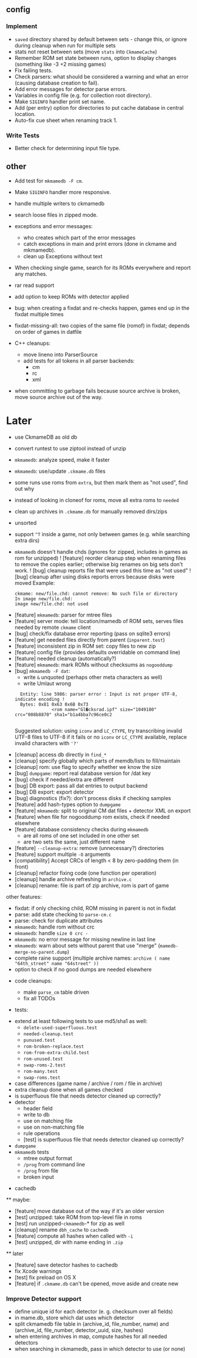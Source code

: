 ## config

### Implement

- `saved` directory shared by default between sets - change this, or ignore during cleanup when run for multiple sets
- stats not reset between sets (move `stats` into `CkmameCache`)
- Remember ROM set state between runs, option to display changes (something like -3 +2 missing games)
- Fix failing tests.
- Check parsers: what should be considered a warning and what an error (causing database creation to fail).
- Add error messages for detector parse errors.
- Variables in config file (e.g. for collection root directory).
- Make `SIGINFO` handler print set name.
- Add (per entry) option for directories to put cache database in central location.
- Auto-fix cue sheet when renaming track 1.

### Write Tests

- Better check for determining input file type.


## other

- Add test for `mkmamedb -F cm`.

- Make `SIGINFO` handler more responsive.

- handle multiple writers to ckmamedb

- search loose files in zipped mode.

- exceptions and error messages:
    - who creates which part of the error messages
    - catch exceptions in main and print errors (done in ckmame and mkmamedb).
    - clean up Exceptions without text

- When checking single game, search for its ROMs everywhere and report any matches.

- rar read support

- add option to keep ROMs with detector applied

- bug: when creating a fixdat and re-checks happen, games end up in the fixdat multiple times

- fixdat-missing-all: two copies of the same file (romof) in fixdat; depends on order of games in datfile

- C++ cleanups:
  - move lineno into ParserSource
  - add tests for all tokens in all parser backends:
    - cm
    - rc
    - xml

- when committing to garbage fails because source archive is broken, move source archive out of the way.

# Later

* use CkmameDB as old db

* convert runtest to use ziptool instead of unzip

* `mkmamedb`: analyze speed, make it faster

* `mkmamedb`: use/update `.ckmame.db` files

* some runs use roms from `extra`, but then mark them as "not used", find out why

* instead of looking in cloneof for roms, move all extra roms to `needed`

* clean up archives in `.ckmame.db` for manually removed dirs/zips

* unsorted
+ support `^T` inside a game, not only between games (e.g. while searching extra dirs)
- `mkmamedb` doesn't handle chds (ignores for zipped, includes in games as rom for unzipped)
! [feature] reorder cleanup step when renaming files to remove the copies
  earlier; otherwise big renames on big sets don't work.
! [bug] cleanup reports file that were used this time as "not used"
! [bug] cleanup after using disks reports errors because disks were moved
  Example:
  ```
  ckmame: new/file.chd: cannot remove: No such file or directory
  In image new/file.chd:
  image new/file.chd: not used
  ```
+ [feature] `mkmamedb`: parser for mtree files
+ [feature] server mode: tell location/mamedb of ROM sets, serves files needed by remote `ckmame` client
+ [bug] check/fix database error reporting (pass on sqlite3 errors)
+ [feature] get needed files directly from parent (`inparent.test`)
+ [feature] inconsistent zip in ROM set: copy files to new zip
+ [feature] config file (provides defaults overridable on command line)
+ [feature] needed cleanup (automatically?)
+ [feature] `mkmamedb`: mark ROMs without checksums as `nogooddump`
+ [bug] `mkmamedb -F dat`:
  - write `&` unquoted (perhaps other meta characters as well)
  - write Umlaut wrong
  ```
    Entity: line 5986: parser error : Input is not proper UTF-8, indicate encoding !
    Bytes: 0x81 0x63 0x6B 0x73
                <rom name="Gl�cksrad.ipf" size="1049180" crc="008b8870" sha1="b1a4bba7c96ce0c2
                             ^
  ```
    Suggested solution: using `iconv` and `LC_CTYPE`, try transcribing invalid UTF-8 files to UTF-8
    if it fails or no `iconv` or `LC_CTYPE` available, replace invalid characters with `'?'`
- [cleanup] access db directly in `find_*`
- [cleanup] specify globally which parts of memdb/lists to fill/maintain
- [cleanup] rom: use flag to specify whether we know the size
- [bug] `dumpgame`: report real database version for /dat key
- [bug] check if needed/extra are different
- [bug] DB export: pass all dat entries to output backend
- [bug] DB export: export detector
- [bug] diagnostics (fix?): don't process disks if checking samples
- [feature] add hash-types option to `dumpgame`
- [feature] `mkmamedb`: split to original CM dat files + detector XML on export
- [feature] when file for nogooddump rom exists, check if needed elsewhere
- [feature] database consistency checks during `mkmamedb`
  - are all roms of one set included in one other set
  - are two sets the same, just different name
- [feature] `--cleanup-extra`: remove (unnecessary?) directories
- [feature] support multiple `-O` arguments
- [compatibility] Accept CRCs of length < 8 by zero-padding them (in front)
- [cleanup] refactor fixing code (one function per operation)
- [cleanup] handle archive refreshing in `archive.c`
- [cleanup] rename: file is part of zip archive, rom is part of game

other features:
- fixdat: if only checking child, ROM missing in parent is not in fixdat
- parse: add state checking to `parse-cm.c`
- parse: check for duplicate attributes
- `mkmamedb`: handle rom without crc
- `mkmamedb`: handle `size 0 crc -`
- `mkmamedb`: no error message for missing newline in last line
- `mkmamedb`: warn about sets without parent that use "merge" (`mamedb-merge-no-parent.dump`)
- complete raine support (multiple archive names: `archive ( name "64th_street" name "64street" ))`
- option to check if no good dumps are needed elsewhere

* code cleanups:
  - make `parse_cm` table driven
  - fix all TODOs

* tests:
- extend at least following tests to use md5/sha1 as well:
  - `delete-used-superfluous.test`
  - `needed-cleanup.test`
  - `punused.test`
  - `rom-broken-replace.test`
  - `rom-from-extra-child.test`
  - `rom-unused.test`
  - `swap-roms-2.test`
  - `rom-many.test`
  - `swap-roms.test`
- case differences (game name / archive / rom / file in archive)
- extra cleanup done when all games checked
- is superfluous file that needs detector cleaned up correctly?
- detector
  - header field
  - write to db
  - use on matching file
  - use on non-matching file
  - rule operations
  - [test] is superfluous file that needs detector cleaned up correctly?
- `dumpgame`
- `mkmamedb` tests
  - mtree output format
  - `/prog` from command line
  - `/prog` from file
  - broken input

* cachedb

** maybe:
- [feature] move database out of the way if it's an older version
- [test] unzipped: take ROM from top-level file in roms
- [test] run unzipped-`ckmamedb`-* for zip as well
- [cleanup] rename `dbh_cache` to `cachedb`
- [feature] compute all hashes when called with `-i`
- [test] unzipped, dir with name ending in `.zip`

** later
- [feature] save detector hashes to cachedb
- fix Xcode warnings
- [test] fix preload on OS X
- [feature] if `.ckmame.db` can't be opened, move aside and create new

### Improve Detector support

- define unique id for each detector (e. g. checksum over all fields)
- in mame.db, store which dat uses which detector
- split ckmamedb file table in (archive_id, file_number, name) and (archive_id, file_number, detector_uuid, size, hashes)
- when entering archives in map, compute hashes for all needed detectors
- when searching in ckmamedb, pass in which detector to use (or none)
